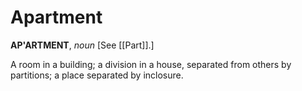 # Apartment

**AP'ARTMENT**, _noun_ \[See [[Part]].\]

A room in a building; a division in a house, separated from others by partitions; a place separated by inclosure.